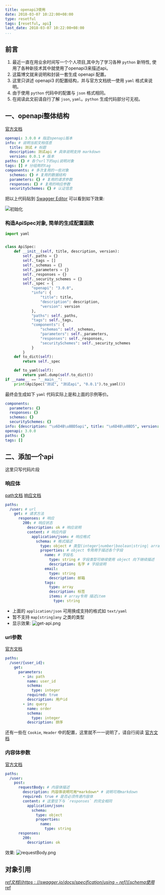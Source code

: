 ```yaml
---
title: openapi3使用
date: 2018-03-07 10:22:00+08:00
type: resetful
tags: [resetful, api]
last_date: 2018-03-07 10:22:00+08:00
...
```


## 前言

1. 最近一直在用业余时间写一个个人项目,其中为了学习各种 `python` 新特性, 使用了各种新技术其中就使用了openapi3来描述api。
2. 这篇博文就来说明和封装一套生成 openapi 配置。
3. 这里只讲述 openapi3 的配置结构，并与官方文档统一使用 `yaml` 格式来说明。
4. 由于使用 `python` 代码中的配置与 `json` 格式相同。
5. 在阅读此文前请自行了解 `json`, `yaml`。`python` 生成代码部分可无视。
<!--more-->
## 一、openapi整体结构

[官方文档](https://swagger.io/docs/specification/basic-structure/)

``` yaml
openapi: 3.0.0 # 指定openapi版本
info: # 说明当前文档信息
  title: 测试 # 标题
  description: 测试api # 具体说明支持 markdown
  version: 0.0.1 # 版本
paths: {} # 各个url下的api说明对象
tags: [] # 分组用的tag
components: # 多次复用的一些对象
  schemas: {} # 复用的数据结构
  parameters: {} # 复用的请求参数
  responses: {} # 复用的响应参数
  securitySchemes: {} # 认证信息
```

把以上代码贴到 [Swagger Editor](https://editor.swagger.io) 可以看到如下效果:

![初始化](/public/img/openapi3/init.png)

### 构造ApiSpec对象, 简单的生成配置函数

``` python
import yaml


class ApiSpec:
    def __init__(self, title, description, version):
        self._paths = {}
        self._tags = []
        self._schemas = {}
        self._parameters = {}
        self._responses = {}
        self._security_schemes = {}
        self._spec = {
            "openapi": "3.0.0",
            "info": {
                "title": title,
                "description": description,
                "version": version
            },
            "paths": self._paths,
            "tags": self._tags,
            "components": {
                "schemas": self._schemas,
                "parameters": self._parameters,
                "responses": self._responses,
                "securitySchemes": self._security_schemes
            }
        }
    def to_dict(self):
        return self._spec

    def to_yaml(self):
        return yaml.dump(self.to_dict())
if __name__ == "__main__":
    print(ApiSpec("测试", "测试api", "0.0.1").to_yaml())
```

最终会生成如下 `yaml` 代码实际上是和上面的示例等价。

``` yaml
components:
  parameters: {}
  responses: {}
  schemas: {}
  securitySchemes: {}
info: {description: "\u6D4B\u8BD5api", title: "\u6D4B\u8BD5", version: 0.0.1}
openapi: 3.0.0
paths: {}
tags: []
```

## 二、添加一个api

这里只写代码片段

### 响应体

[path文档](https://swagger.io/docs/specification/paths-and-operations/)
[响应文档](https://swagger.io/docs/specification/describing-responses/)

``` yaml
paths:
  /user: # url
    get: # 请求方法
      responses: # 响应
        200: # 响应状态
          description: ok # 响应说明
          content: # 响应内容
            application/json: # 响应格式
              schema: # 格式描述
                type: object # 类型(integer|number|boolean|string| array|object)
                properties: # object 专用用于描述各个字段
                  name: # 字段名
                    type: string # 字段类型可继续使用 object 向下继续描述
                    description: 名字 # 字段说明
                  email:
                    type: string
                    description: 邮箱
                  tags:
                    type: array
                    description: 标签
                    items: # array专用 描述item
                      type: string
```

- 上面的 `application/json` 可用换成支持的格式如 `text/yaml`
- 暂不支持 `map[string]any` 之类的类型
- 显示效果:
    ![get-api.png](/public/img/openapi3/responses.png)

### url参数

[官方文档](https://swagger.io/docs/specification/describing-parameters/)

``` yaml
paths:
  /user/{user_id}:
    get:
      parameters:
        - in: path
          name: user_id
          schema:
            type: integer
          required: true
          description: 用户id
        - in: query
          name: order
          schema:
            type: integer
          description: 排序
```

还有一些在 `Cookie`, `Header` 中的配置，这里就不一一说明了，请自行阅读 [官方文档](https://swagger.io/docs/specification/describing-parameters/)

### 内容体参数

[官方文档](https://swagger.io/docs/specification/describing-request-body/)

``` yaml
paths:
  /user:
    post:
      requestBody: # 内容体描述
        description: 内容体说明可用*markdown* # 说明可用markdown
        required: true # 是否必须传递内容体
        content: # 这里往下与 `responses` 的完全相同
          application/json:
            schema:
              type: object
              properties:
                name:
                  type: string
      responses:
        200:
          description: ok
```
效果:
![requestBody.png](/public/img/openapi3/request-body.png)

## 对象引用

[$ref文档](https://swagger.io/docs/specification/using-ref/)
[schema使用$ref]()
